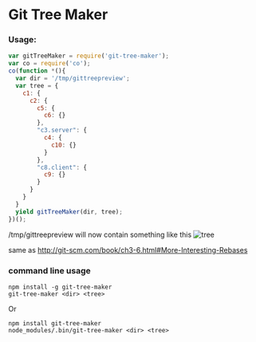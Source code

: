 Git Tree Maker
===

### Usage:

```js
var gitTreeMaker = require('git-tree-maker');
var co = require('co');
co(function *(){
  var dir = '/tmp/gittreepreview';
  var tree = {
    c1: {
      c2: {
        c5: {
          c6: {}
        },
        "c3.server": {
          c4: {
            c10: {}
          }
        },
        "c8.client": {
          c9: {}
        }
      }
    }
  }
  yield gitTreeMaker(dir, tree);
})();
```
/tmp/gittreepreview will now contain something like this ![tree](http://i.imgur.com/uEe2ojl.png)


same as http://git-scm.com/book/ch3-6.html#More-Interesting-Rebases


### command line usage

    npm install -g git-tree-maker
    git-tree-maker <dir> <tree>

Or

    npm install git-tree-maker
    node_modules/.bin/git-tree-maker <dir> <tree>
